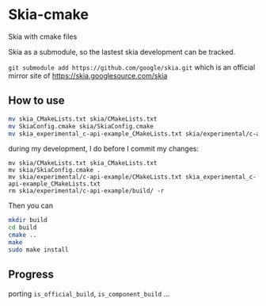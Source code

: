 # Skia-cmake
Skia with cmake files


Skia as a submodule, so the lastest skia development can be tracked.

`git submodule add https://github.com/google/skia.git` which is an official mirror site of https://skia.googlesource.com/skia

## How to use
```sh
mv skia_CMakeLists.txt skia/CMakeLists.txt
mv SkiaConfig.cmake skia/SkiaConfig.cmake
mv skia_experimental_c-api-example_CMakeLists.txt skia/experimental/c-api-example/CMakeLists.txt 
```
during my development, I do before I commit my changes:
```
mv skia/CMakeLists.txt skia_CMakeLists.txt
mv skia/SkiaConfig.cmake .
mv skia/experimental/c-api-example/CMakeLists.txt skia_experimental_c-api-example_CMakeLists.txt
rm skia/experimental/c-api-example/build/ -r
```
Then you can
```sh
mkdir build
cd build
cmake ..
make
sudo make install
```

## Progress

porting `is_official_build`, `is_component_build` ...